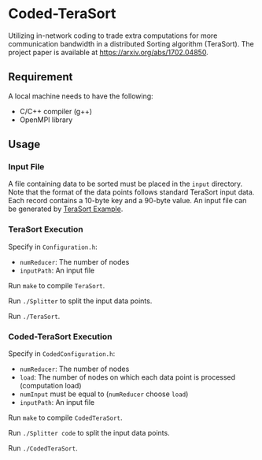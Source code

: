 # Coded-TeraSort
Utilizing in-network coding to trade extra computations for more communication bandwidth in a distributed Sorting algorithm (TeraSort).  The project paper is available at https://arxiv.org/abs/1702.04850.

## Requirement
A local machine needs to have the following:
- C/C++ compiler (g++)
- OpenMPI library

## Usage
### Input File
A file containing data to be sorted must be placed in the `input` directory.  Note that the format of the data points follows standard TeraSort input data.  Each record contains a 10-byte key and a 90-byte value.  An input file can be generated by [TeraSort Example](http://hadoop.apache.org/docs/r2.8.0/api/org/apache/hadoop/examples/terasort/package-summary.html).

### TeraSort Execution
Specify in `Configuration.h`:
- `numReducer`: The number of nodes 
- `inputPath`: An input file  

Run `make` to compile `TeraSort`.

Run `./Splitter` to split the input data points.

Run `./TeraSort`.

### Coded-TeraSort Execution
Specify in `CodedConfiguration.h`:
- `numReducer`: The number of nodes 
- `load`: The number of nodes on which each data point is processed (computation load) 
- `numInput` must be equal to (`numReducer` choose `load`)
- `inputPath`: An input file 

Run `make` to compile `CodedTeraSort`.

Run `./Splitter code` to split the input data points.

Run `./CodedTeraSort`.
